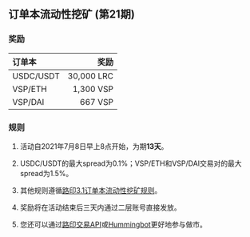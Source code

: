 ## 订单本流动性挖矿 (第21期)


### 奖励

| **订单本** | **奖励** |
| :--- | ---: |
| USDC/USDT | 30,000 LRC|
| VSP/ETH | 1,300 VSP|
| VSP/DAI | 667 VSP|



### 规则

1) 活动自2021年7月8日早上8点开始，为期**13天**。

2) USDC/USDT的最大spread为0.1%；VSP/ETH和VSP/DAI交易对的最大spread为1.5%。

3) 其他规则遵循[路印3.1订单本流动性挖矿规则](https://loopring.org/#/post/market-making-competition-cn)。

4) 奖励将在活动结束后三天内通过二层账号直接发放。

5) 您还可以通过[路印交易API](https://docs3.loopring.io/zh-hans/)或[Hummingbot](https://docs.hummingbot.io/exchange-connectors/loopring/)更好地参与做市。
